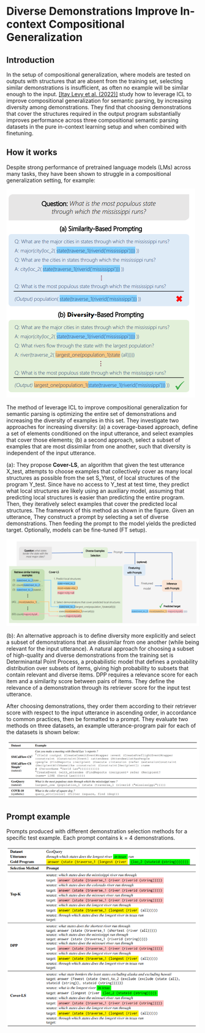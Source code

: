 # Diverse Demonstrations Improve In-context Compositional Generalization

## Introduction

In the setup of compositional generalization, where models are tested on outputs with structures that are absent from the training set, selecting similar demonstrations is insufficient, as often no example will be similar enough to the input. [\[Itay Levy et al. (2022)\]](https://arxiv.org/abs/2212.06800) study how to leverage ICL to improve compositional generalization for semantic parsing, by increasing diversity among demonstrations. They find that choosing demonstrations that cover the structures required in the output program substantially improves performance across three compositional semantic parsing datasets in the pure in-context learning setup and when combined with finetuning. 

## How it works

Despite strong performance of pretrained language models (LMs) across many tasks, they have been shown to struggle in a compositional generalization setting, for example:

![](./130454.png)

The method of leverage ICL to improve compositional generalization for semantic parsing is optimizing the entire set of demonstrations and increasing the diversity of examples in this set. They investigate two approaches for increasing diversity: (a) a coverage-based approach, define a set of elements conditioned on the input utterance, and select examples that cover those elements; (b) a second approach, select a subset of examples that are most dissimilar from one another, such that diversity is independent of the input utterance.

(a): They propose **Cover-LS**,  an algorithm that given the test utterance X_test, attempts to choose examples that collectively cover as many local structures as possible from the set S_Ytest, of local structures of the program Y_test. Since have no access to Y_test at test time, they predict what local structures are likely using an auxiliary model, assuming that predicting local structures is easier than predicting the entire program. Then, they iteratively select examples that cover the predicted local structures. The framework of this method as shown in the figure. Given an utterance, They construct a prompt by selecting a set of diverse demonstrations. Then feeding the prompt to the model yields the predicted target. Optionally, models can be fine-tuned (FT setup).

![](./130512.png)

(b): An alternative approach is to define diversity more explicitly and select a subset of demonstrations that are dissimilar from one another (while being relevant for the input utterance). A natural approach for choosing a subset of high-quality and diverse demonstrations from the training set is Determinantal Point Process, a probabilistic model that defines a probability distribution over subsets of items, giving high probability to subsets that contain relevant and diverse items. DPP requires a relevance score for each item and a similarity score between pairs of items. They define the relevance of a demonstration through its retriever score for the input test utterance. 

After choosing demonstrations, they order them according to their retriever score with respect to the input utterance in ascending order, in accordance to common practices, then be formatted to a prompt. They evaluate two methods on three datasets, an example utterance-program pair for each of the datasets is shown below:

![](./130551.png)



## Prompt example

Prompts produced with different demonstration selection methods for a specific test example. Each prompt contains k = 4 demonstrations.

![](./140051.png)
